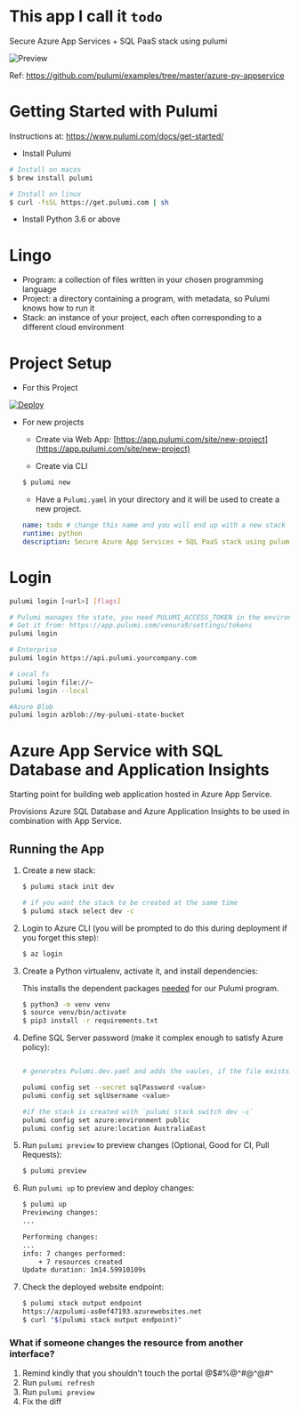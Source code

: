
# This app I call it `todo`

Secure Azure App Services + SQL PaaS stack using pulumi

![Preview](https://github.com/venura9/pulumi-python-webapp-sql/workflows/Deploy%20Production/badge.svg)

Ref: https://github.com/pulumi/examples/tree/master/azure-py-appservice

# Getting Started with Pulumi

Instructions at: https://www.pulumi.com/docs/get-started/ 

* Install Pulumi
```bash
# Install on macos
$ brew install pulumi

# Install on linux
$ curl -fsSL https://get.pulumi.com | sh
```
* Install Python 3.6 or above

# Lingo 

* Program: a collection of files written in your chosen programming language
* Project: a directory containing a program, with metadata, so Pulumi knows how to run it
* Stack: an instance of your project, each often corresponding to a different cloud environment

# Project Setup

* For this Project

[![Deploy](https://get.pulumi.com/new/button.svg)](https://app.pulumi.com/new)

* For new projects

    * Create via Web App:
    [https://app.pulumi.com/site/new-project](https://app.pulumi.com/site/new-project)

    * Create via CLI
    ```bash
    $ pulumi new
    ```

    * Have a `Pulumi.yaml` in your directory and it will be used to create a new project.    
    ```yaml
    name: todo # change this name and you will end up with a new stack
    runtime: python
    description: Secure Azure App Services + SQL PaaS stack using pulumi
    ```
# Login

```bash
pulumi login [<url>] [flags]

# Pulumi manages the state, you need PULUMI_ACCESS_TOKEN in the environment variables (or you will be prompted)
# Get it from: https://app.pulumi.com/venura9/settings/tokens
pulumi login

# Enterprise 
pulumi login https://api.pulumi.yourcompany.com

# Local fs
pulumi login file://~
pulumi login --local

#Azure Blob
pulumi login azblob://my-pulumi-state-bucket

```

# Azure App Service with SQL Database and Application Insights

Starting point for building web application hosted in Azure App Service.

Provisions Azure SQL Database and Azure Application Insights to be used in combination
with App Service.

## Running the App

1. Create a new stack:

    ```bash
    $ pulumi stack init dev
    ```
    
    ```bash
    # if you want the stack to be created at the same time
    $ pulumi stack select dev -c
    ```

1. Login to Azure CLI (you will be prompted to do this during deployment if you forget this step):

    ```bash
    $ az login
    ```

1. Create a Python virtualenv, activate it, and install dependencies:

    This installs the dependent packages [needed](https://www.pulumi.com/docs/intro/concepts/how-pulumi-works/) for our Pulumi program.

    ```bash
    $ python3 -m venv venv
    $ source venv/bin/activate
    $ pip3 install -r requirements.txt
    ```

1. Define SQL Server password (make it complex enough to satisfy Azure policy):

    ```bash
    
    # generates Pulumi.dev.yaml and adds the vaules, if the file exists with the values you don't need to set the config.
    
    pulumi config set --secret sqlPassword <value>
    pulumi config set sqlUsername <value>
    
    #if the stack is created with `pulumi stack switch dev -c`
    pulumi config set azure:environment public
    pulumi config set azure:location AustraliaEast
    ```

1. Run `pulumi preview` to preview changes (Optional, Good for CI, Pull Requests):

    ``` bash
    $ pulumi preview
    ```

1. Run `pulumi up` to preview and deploy changes:

    ``` bash
    $ pulumi up
    Previewing changes:
    ...

    Performing changes:
    ...
    info: 7 changes performed:
        + 7 resources created
    Update duration: 1m14.59910109s
    ```

1. Check the deployed website endpoint:

    ```bash
    $ pulumi stack output endpoint
    https://azpulumi-as0ef47193.azurewebsites.net
    $ curl "$(pulumi stack output endpoint)"
    ```
 
 ### What if someone changes the resource from another interface?
 
 1. Remind kindly that you shouldn't touch the portal @$#%@^#@^@#^
 1. Run `pulumi refresh`
 1. Run `pulumi preview`
 1. Fix the diff
     
